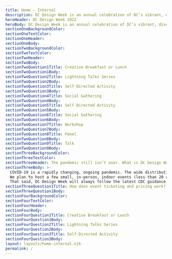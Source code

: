 ```yaml
---
title: Home - Internal 
description: DC Design Week is an annual celebration of DC’s vibrant, diverse creative community. This year we’re once again asking you, our community members, to help us build DC Design Week. Submit an event proposal by June 12, 2022!
heroHeader: DC Design Week 2022
heroBody: DC Design Week is an annual celebration of DC’s vibrant, diverse creative community. This year we’re once again asking you, our community members, to help us build DC Design Week. Submit an event proposal by June 12, 2022!
sectionOneBackgroundColor:
sectionOneTextColor:
sectionOneHeader:
sectionOneBody:
sectionTwoBackgroundColor:
sectionTwoTextColor:
sectionTwoHeader:
sectionTwoBody:
sectionTwoQuestion1Title: Creative Breakfast or Lunch
sectionTwoQuestion1Body:
sectionTwoQuestion2Title: Lightning Talks Series
sectionTwoQuestion2Body:
sectionTwoQuestion3Title: Self-Directed Activity
sectionTwoQuestion3Body:
sectionTwoQuestion4Title: Social Gathering
sectionTwoQuestion4Body:
sectionTwoQuestion5Title: Self-Directed Activity
sectionTwoQuestion5Body:
sectionTwoQuestion6Title: Social Gathering
sectionTwoQuestion6Body:
sectionTwoQuestion7Title: Workshop
sectionTwoQuestion7Body:
sectionTwoQuestion8Title: Panel
sectionTwoQuestion8Body:
sectionTwoQuestion9Title: Talk
sectionTwoQuestion9Body:
sectionThreeBackgroundColor:
sectionThreeTextColor:
sectionThreeHeader: The pandemic still isn’t over. What is DC Design Week’s stance on including in-person events?
sectionThreeBody: >- 
  COVID-19 is a rapidly changing, ongoing pandemic. The wide distribution of vaccines in DC and across the nation makes us hopeful that we can bring back more in-person event experiences to DCDW 2022..
  We plan to host a few small, in-person, indoor events (less than 20 attendees with masks) and a few, larger, in-person, outdoor events for DC Design Week 2022, from October 14–21.
  That said, DC Design Week will always follow the latest CDC guidance on hosting in-person gatherings. As a result, we might pivot events to virtual experiences if the situation changes. Prospective event partners must understand this when proposing in-person events. We will work with selected event partners to ensure that each in-person event follows the latest CDC guidelines and has appropriate contingency plans.
sectionThreeQuestion1Title: How does event ticketing and pricing work?
sectionThreeQuestion1Body:
sectionFourBackgroundColor:
sectionFourTextColor:
sectionFourHeader:
sectionFourBody:
sectionFourQuestion1Title: Creative Breakfast or Lunch
sectionFourQuestion1Body:
sectionFourQuestion2Title: Lightning Talks Series
sectionFourQuestion2Body:
sectionFourQuestion3Title: Self-Directed Activity
sectionFourQuestion3Body:
layout: layouts/home-internal.njk
permalink: /
---
```

